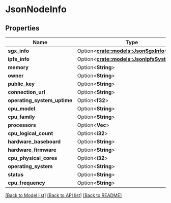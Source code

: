 # JsonNodeInfo

## Properties

Name | Type | Description | Notes
------------ | ------------- | ------------- | -------------
**sgx_info** | Option<[**crate::models::JsonSgxInfo**](json_SGXInfo.md)> |  | [optional]
**ipfs_info** | Option<[**crate::models::JsonIpfsSystemInfo**](json_IPFSSystemInfo.md)> |  | [optional]
**memory** | Option<**String**> |  | [optional]
**owner** | Option<**String**> |  | [optional]
**public_key** | Option<**String**> |  | [optional]
**connection_url** | Option<**String**> |  | [optional]
**operating_system_uptime** | Option<**f32**> |  | [optional]
**cpu_model** | Option<**String**> |  | [optional]
**cpu_family** | Option<**String**> |  | [optional]
**processors** | Option<**Vec<String>**> |  | [optional]
**cpu_logical_count** | Option<**i32**> |  | [optional]
**hardware_baseboard** | Option<**String**> |  | [optional]
**hardware_firmware** | Option<**String**> |  | [optional]
**cpu_physical_cores** | Option<**i32**> |  | [optional]
**operating_system** | Option<**String**> |  | [optional]
**status** | Option<**String**> |  | [optional]
**cpu_frequency** | Option<**String**> |  | [optional]

[[Back to Model list]](../README.md#documentation-for-models) [[Back to API list]](../README.md#documentation-for-api-endpoints) [[Back to README]](../README.md)


